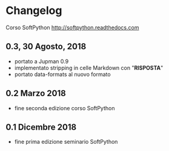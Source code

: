 
# Changelog

Corso SoftPython  http://softpython.readthedocs.com


## 0.3, 30 Agosto, 2018

- portato a Jupman 0.9
- implementato stripping in celle Markdown con "**RISPOSTA**"
- portato data-formats al nuovo formato

## 0.2 Marzo 2018

- fine seconda edizione corso SoftPython

## 0.1 Dicembre 2018

- fine prima edizione seminario SoftPython